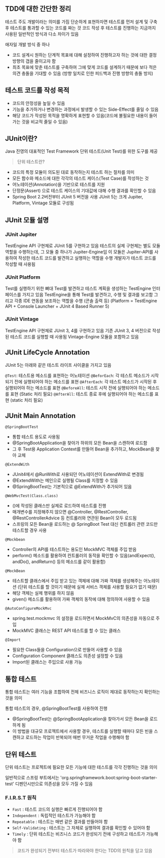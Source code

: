 ## TDD에 대한 간단한 정리

테스트 주도 개발이라는 의미를 가짐
단순하게 표현하자면 테스트를 먼저 설계 및 구축 후 테스트를 통과할 수 있는 코드를 짜는 것 코드 작성 후 테스트를 진행하는 지금까지 사용된 일반적인 방식과 다소 차이가 있음

애자일 개발 방식 중 하나

- 코드 설계시 원하는 단계적 목표에 대해 설정하여 진행하고자 하는 것에 대한 결정 방향의 갭을 줄이고자 함
- 최초 목표에 맞춘 테스트를 구축하여 그에 맞게 코드를 설계하기 때문에 보다 적은 의견 충돌을 기대할 수 있음
  (방향 일치로 인한 피드백과 진행 방향의 충돌 방지)

## 테스트 코드를 작성 목적

- 코드의 안정성을 높일 수 있음
- 기능을 추가하거나 변경하는 과정에서 발생할 수 있는 Side-Effect를 줄일 수 있음
- 해당 코드가 작성된 목적을 명확하게 표현할 수 있음(코드에 불필요한 내용이 들어가는 것을 비교적 줄일 수 있음)

## JUnit이란?

Java 진영의 대표적인 Test Framework
단위 테스트(Unit Test)를 위한 도구를 제공

> 단위 테스트란?
>
- 코드의 특정 모듈이 의도된 대로 동작하는지 테스트 하는 절차를 의미
- 모든 함수와 메소드에 대한 각각의 테스트 케이스(Test Case)를 작성하는 것
- 어노테이션(Annotation)을 기반으로 테스트를 지원
- 단정문(Assert) 으로 테스트 케이스의 기대값에 대해 수행 결과를 확인할 수 있음
- Spring Boot 2.2버전부터 JUnit 5 버전을 사용 JUnit 5는 크게 Jupiter, Platform, Vintage 모듈로 구성됨

## JUnit 모듈 설명

### JUnit Jupiter

TestEngine API 구현체로 JUnit 5를 구현하고 있음 테스트의 실제 구현체는 별도 모듈 역할을 수행하는데, 그 모듈 중 하나가 Jupiter-Engine임 이 모듈은 Jupiter-API를 사용하여 작성한 테스트 코드를 발견하고 실행하는 역할을 수행 개발자가 테스트 코드를 작성할 때 사용됨

### JUnit Platform

Test를 실행하기 위한 뼈대
Test를 발견하고 테스트 계획을 생성하는 TestEngine 인터페이스를 가지고 있음 TestEngine을 통해 Test를 발견하고, 수행 및 결과를 보고함 그리고 각종 IDE 연동을 보조하는 역할을 수행 (콘솔 출력 등)
(Platform = TestEngine API + Console Launcher + JUnit 4 Based Runner 5)

### JUnit Vintage

TestEngine API 구현체로 JUnit 3, 4를 구현하고 있음 기존 JUnit 3, 4 버전으로 작성된 테스트 코드를 실행할 때 사용됨
Vintage-Engine 모듈을 포함하고 있음

## JUnit LifeCycle Annotation

JUnit 5는 아래와 같은 테스트 라이프 사이클을 가지고 있음

`@Test`: 테스트용 메소드를 표현하는 어노테이션
`@BeforEach`: 각 테스트 메소드가 시작되기 전에 실행되어야 하는 메소드를 표현
`@AfterEach`: 각 테스트 메소드가 시작된 후 실행되어야 하는 메소드를 표현
`@BeforeAll`: 테스트 시작 전에 실행되어야 하는 메소드를 표현 (Static 처리 필요)
`@AfterAll`: 테스트 종료 후에 실행되어야 하는 메소드를 표현 (static 처리 필요)

## JUnit Main Annotation

`@SpringBootTest`

- 통합 테스트 용도로 사용됨
- @SpringBootApplication을 찾아가 하위의 모든 Bean을 스캔하여 로드함
- 그 후 Test용 Application Context를 만들어 Bean을 추가하고, MockBean을 찾아 교체

`@ExtendWith`

- JUnit4에서 @RunWith로 사용되던 어노테이션이 ExtendWith로 변경됨
- @ExtendWith는 메인으로 실행될 Class를 지정할 수 있음
- @SpringBootTest는 기본적으로 @ExtendWith가 추가되어 있음

`@WebMvcTest(Class.class)`

- ()에 작성된 클래스만 실제로 로드하여 테스트를 진행
- 매개변수를 지정해주지 않으면 @Controller, @RestController, @RestControllerAdvice 등 컨트롤러와 연관된 Bean이 모두 로드됨
- 스프링의 모든 Bean을 로드하는 @ SpringBoot Test 대신 컨트롤러 관련 코드만 테스트할 경우 사용

`@Mockbean`

- Controller의 API를 테스트하는 용도인 MockMVC 객체를 주입 받음
- perform() 메소드를 활용하여 컨트롤러의 동작을 확인할 수 있음(andExpect(), andDo(), andReturn() 등의 메소드를 같이 활용함)

`@MockBean`

- 테스트할 클래스에서 주입 받고 있는 객체에 대해 가짜 객체를 생성해주는 어노테이션 (단위 테스트를 할 것이기 때문에 실제 서비스 객체를 사용할 필요가 없기 때문)
- 해당 객체는 실제 행위를 하지 않음
- given() 메소드를 활용하여 가짜 객체의 동작에 대해 정의하여 사용할 수 있음

`@AutoConfigureMockMvc`

- spring.test.mockmvc 의 설정을 로드하면서 MockMvC의 의존성을 자동으로 주입
- MockMVC 클래스는 REST API 테스트를 할 수 있는 클래스

`@Import`

- 필요한 Class들을 Configuration으로 만들어 사용할 수 있음
- Configuration Component 클래스도 의존성 설정할 수 있음
- Import된 클래스는 주입으로 사용 가능

## 통합 테스트

통합 테스트는 여러 기능을 조합하여 전체 비즈니스 로직이 제대로 동작하는지 확인하는 것을 의미

통합 테스트의 경우, @SpringBootTest를 사용하여 진행

- @SpringBootTest는 @SpringBootApplication을 찾아가서 모든 Bean을 로드하게 됨
- 이 방법을 대규모 프로젝트에서 사용할 경우, 테스트를 실행할 때마다 모든 빈을 스캔하고 로드하는 작업이 반복되어 매번 무거운 작업을 수행해야 함

## 단위 테스트

단위 테스트는 프로젝트에 필요한 모든 기능에 대한 테스트를 각각 진행하는 것을 의미

일반적으로 스프링 부트에서는
'org.springframework.boot:spring-boot-starter-test' 디펜던시만으로 의존성을 모두 가질 수 있음

### F.I.R.S.T 원칙

- `Fast` : 테스트 코드의 실행은 빠르게 진행되어야 함
- `Independent` : 독립적인 테스트가 가능해야 함
- `Repeatable` : 테스트는 매번 같은 결과를 만들어야 함
- `Self-Validating` : 테스트는 그 자체로 실행하여 결과를 확인할 수 있어야 함
- `Timely` : 단위 테스트는 비즈니스 코드가 완성되기 전에 구성하고 테스트가 가능해야 함

> 코드가 완성되기 전부터 테스트가 따라와야 한다는 TDD의 원칙을 담고 있음
>